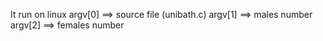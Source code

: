 It run on linux 
argv[0] ==> source file (unibath.c)
argv[1] ==> males number 
argv[2] ==> females number 
